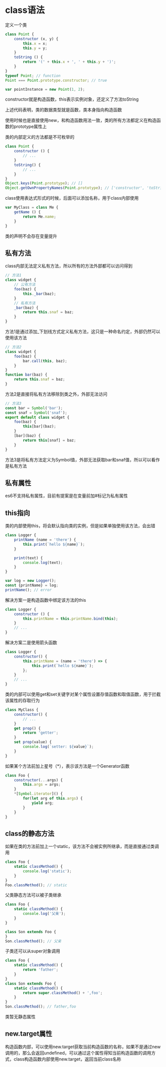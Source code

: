 # class语法

定义一个类

```js
class Point {
    constructor (x, y) {
        this.x = x;
        this.y = y;
    }
    toString () {
        return '(' + this.x + ', ' + this.y + ')';
    }
}
typeof Point; // function
Point === Point.prototype.constructor; // true

var pointInstance = new Point(1, 2);
```

constructor就是构造函数，this表示实例对象，还定义了方法toString

上述代码表明，类的数据类型就是函数，类本身指向构造函数

使用时候也是直接使用new，和构造函数用法一致，类的所有方法都定义在构造函数的prototype属性上

类的内部定义的方法都是不可枚举的

```js
class Point {
    constructor () {
        // ...
    }
    toString() {
        // ...
    }
}
Object.keys(Point.prototype); // []
Object.getOwnPropertyNames(Point.prototype); // ['constructor', 'toString']
```

class使用表达式形式的时候，后面可以添加名称，用于class内部使用

```js
var MyClass = class Me {
    getName () {
        return Me.name;
    }
}
```

类的声明不会存在变量提升

## 私有方法

class内部无法定义私有方法，所以所有的方法外部都可以访问得到

```js
// 方法1
class widget {
    // 公有方法
    foo(baz) {
        this._bar(baz);
    }
    // 私有方法
    _bar(baz) {
        return this.snaf = baz;
    }
}
```

方法1是通过添加_下划线方式定义私有方法，这只是一种命名约定，外部仍然可以使用该方法

```js
// 方法2
class widget {
    foo(baz) {
        bar.call(this, baz);
    }
}
function bar(baz) {
    return this.snaf = baz;
}
```

方法2是直接将私有方法移除到类之外，外部无法访问

```js
// 方法3
const bar = Symbol('bar');
const snaf = Symbol('snaf');
export default class widget {
    foo(baz) {
        this[bar](baz);
    }
    [bar](baz) {
        return this[snaf] = baz;
    }
}
```

方法3是将私有方法定义为Symbol值，外部无法获取bar和snaf值，所以可以看作是私有方法

## 私有属性

es6不支持私有属性，目前有提案是在变量前加#标记为私有属性

## this指向

类的内部使用this，将会默认指向类的实例，但是如果单独使用该方法，会出错

```js
class Logger {
    printName (name = 'there') {
        this.print(`hello ${name}`);
    }

    print(text) {
        console.log(text);
    }
}

var log = new Logger();
const {printName} = log;
printName(); // error
```

解决方案一是构造函数中绑定该方法的this

```js
class Logger {
    constructor () {
        this.printName = this.printName.bind(this);
    }
    // ...
}
```

解决方案二是使用箭头函数

```js
class Logger {
    constructor() {
        this.printName = (name = 'there') => {
            this.print(`hello ${name}`);
        };
    }
    // ...
}
```

类的内部可以使用get和set关键字对某个属性设置存值函数和取值函数，用于拦截该属性的存取行为

```js
class MyClass {
    constructor() {
        // ...
    }
    get prop() {
        return 'getter';
    }
    set prop(value) {
        console.log(`setter: ${value}`);
    }
}
```

如果某个方法前加上星号（*），表示该方法是一个Generator函数

```js
class Foo {
    constructor(...args) {
        this.args = args;
    }
    *[Symbol.iterator]() {
        for(let arg of this.args) {
            yield arg;
        }
    }
}
```

## class的静态方法

如果在类的方法前加上一个static，该方法不会被实例所继承，而是直接通过类调用

```js
class Foo {
    static classMethod() {
        console.log('static');
    }
}
Foo.classMethod(); // static
```

父类静态方法可以被子类继承

```js
class Foo {
    static classMethod() {
        console.log('父亲');
    }
}

class Son extends Foo {
}
Son.classMethod(); // 父亲
```

子类还可以从super对象调用

```js
class Foo {
    static classMethod() {
        return 'father';
    }
}
class Son extends Foo {
    static classMethod() {
        return super.classMethod() + ',foo';
    }
}
Son.classMethod(); // father,foo
```

类暂无静态属性

## new.target属性

构造函数内部，可以使用new.target获取当前构造函数的名称，如果不是通过new调用的，那么会返回undefined，可以通过这个属性得知当前构造函数的调用方式，class构造函数内部使用new.target，返回当前class名称